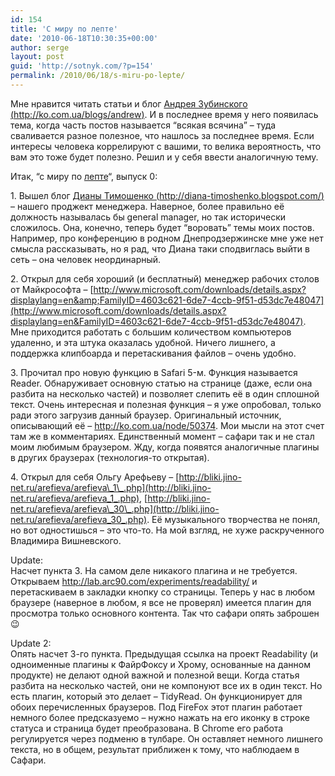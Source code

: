 ```yaml
---
id: 154
title: 'С миру по лепте'
date: '2010-06-18T10:30:35+00:00'
author: serge
layout: post
guid: 'http://sotnyk.com/?p=154'
permalink: /2010/06/18/s-miru-po-lepte/
---
```


Мне нравится читать статьи и блог [Андрея Зубинского (http://ko.com.ua/blogs/andrew)](http://ko.com.ua/blogs/andrew). И в последнее время у него появилась тема, когда часть постов называется “всякая всячина” – туда сваливается разное полезное, что нашлось за последнее время. Если интересы человека коррелируют с вашими, то велика вероятность, что вам это тоже будет полезно. Решил и у себя ввести аналогичную тему.

Итак, “с миру по [лепте](http://ru.wikipedia.org/wiki/Лепта)“, выпуск 0:

1\. Вышел блог [Дианы Тимошенко (http://diana-timoshenko.blogspot.com/)](http://diana-timoshenko.blogspot.com/) – нашего проджект менеджера. Наверное, более правильно её должность называлась бы general manager, но так исторически сложилось. Она, конечно, теперь будет “воровать” темы моих постов. Например, про конференцию в родном Днепродзержинске мне уже нет смысла рассказывать, но я рад, что Диана таки сподвиглась выйти в сеть – она человек неординарный.  
  
2\. Открыл для себя хороший (и бесплатный) менеджер рабочих столов от Майкрософта – [http://www.microsoft.com/downloads/details.aspx?displaylang=en&amp;FamilyID=4603c621-6de7-4ccb-9f51-d53dc7e48047](http://www.microsoft.com/downloads/details.aspx?displaylang=en&FamilyID=4603c621-6de7-4ccb-9f51-d53dc7e48047). Мне приходится работать с большим количеством компьютеров удаленно, и эта штука оказалась удобной. Ничего лишнего, а поддержка клипбоарда и перетаскивания файлов – очень удобно.

3\. Прочитал про новую функцию в Safari 5-м. Функция называется Reader. Обнаруживает основную статью на странице (даже, если она разбита на несколько частей) и позволяет слепить её в один сплошной текст. Очень интересная и полезная функция – я уже опробовал, только ради этого загрузив данный браузер. Оригинальный источник, описывающий её – <http://ko.com.ua/node/50374>. Мои мысли на этот счет там же в комментариях. Единственный момент – сафари так и не стал моим любимым браузером. Жду, когда появятся аналогичные плагины в других браузерах (технология-то открытая).

4\. Открыл для себя Ольгу Арефьеву – [http://bliki.jino-net.ru/arefieva/arefieva\_1\_.php](http://bliki.jino-net.ru/arefieva/arefieva_1_.php), [http://bliki.jino-net.ru/arefieva/arefieva\_30\_.php](http://bliki.jino-net.ru/arefieva/arefieva_30_.php). Её музыкального творчества не понял, но вот одностишься – это что-то. На мой взгляд, не хуже раскрученного Владимира Вишневского.

Update:  
Насчет пункта 3. На самом деле никакого плагина и не требуется. Открываем <http://lab.arc90.com/experiments/readability/> и перетаскиваем в закладки кнопку со страницы. Теперь у нас в любом браузере (наверное в любом, я все не проверял) имеется плагин для просмотра только основного контента. Так что сафари опять заброшен 😉

Update 2:  
Опять насчет 3-го пункта. Предыдущая ссылка на проект Readability (и одноименные плагины к ФайрФоксу и Хрому, основанные на данном продукте) не делают одной важной и полезной вещи. Когда статья разбита на несколько частей, они не компонуют все их в один текст. Но есть плагин, который это делает – TidyRead. Он функционирует для обоих перечисленных браузеров. Под FireFox этот плагин работает немного более предсказуемо – нужно нажать на его иконку в строке статуса и страница будет преобразована. В Chrome его работа регулируется через подменю в тулбаре. Он оставляет немного лишнего текста, но в общем, результат приближен к тому, что наблюдаем в Сафари.